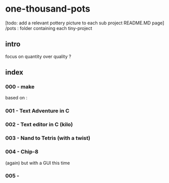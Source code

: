 # one-thousand-pots

[todo: add a relevant pottery picture to each sub project README.MD page]
/pots : folder containing each tiny-project

## intro
focus on quantity over quality ?

## index

### 000 - make
based on : 
### 001 - Text Adventure in C
### 002 - Text editor in C (kilo)
### 003 - Nand to Tetris (with a twist)
### 004 - Chip-8 
(again) but with a GUI this time
### 005 - 
